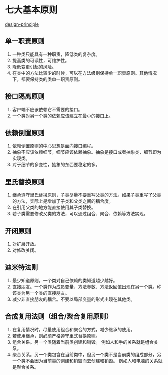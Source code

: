 # 七大基本原则
[design-principle](https://gitee.com/zztiyjw/design-patterns-practice/tree/master/design-principle)

## 单一职责原则

1. 一种类只能具有一种职责，降低类的复杂度。
2. 提高类的可读性，可维护性。
3. 降低变更引起的风险。
4. 在类中的方法比较少的时候，可以在方法级别保持单一职责原则。其他情况下，都要保持类的类单一职责原则。

## 接口隔离原则

1. 客户端不应该依赖它不需要的接口。
2. 一个类对另一个类的依赖应该建立在最小的接口上。

## 依赖倒置原则

1. 依赖倒置原则的中心思想是面向接口编程。
2. 抽象不应该依赖细节，细节应该依赖抽象。抽象是接口或者抽象类，细节即为实现类。
3. 对于细节的多变性，抽象的东西要稳定的多。

## 里氏替换原则

1. 继承遵守里氏替换原则，子类尽量不要重写父类的方法。如果子类重写了父类的方法，实际上是增加了子类和父类之间的耦合度。
2. 在引用父类的地方能直接使用其子类替换。
3. 若子类需要修改父类的方法，可以通过组合、聚合、依赖等方法实现。

## 开闭原则

1. 对扩展开放。
2. 对修改关闭。

## 迪米特法则

1. 最少知道原则。一个类对自己依赖的类知道越少越好。
2. 直接朋友。一个类作为成员变量、方法参数、方法返回值出现在另一个类。称该类为另一个类的直接朋友。
3. 减少非直接朋友的耦合。不要以局部变量的形式出现在其他类。

## 合成复用法则（组合/聚合复用原则）

1. 在复用情况时，尽量使用组合和聚合的方式，减少继承的使用。
2. 若使用继承，则必须严格遵守里式替换原则。
3. 组合关系。另一个类随着当前类创建和销毁。
例如人和手的关系就是组合关系。
4. 聚合关系。另一个类包含在当前类中，但另一个类不是当前类的组成部分，另一个类不会因为当前类的创建和销毁而去创建和销毁。
例如人和电脑的关系就是聚合关系。
